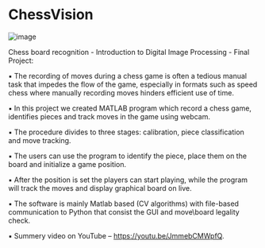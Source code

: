 # ChessVision
![image](https://user-images.githubusercontent.com/54889635/110147847-cff6b700-7de4-11eb-9c56-f23b53037db5.png)

Chess board recognition - Introduction to Digital Image Processing - Final Project:

▪ The recording of moves during a chess game is often a tedious manual task that impedes the flow of the game, especially in formats such as speed chess where manually recording moves hinders efficient use of time.

▪ In this project we created MATLAB program which record a chess game, identifies pieces and track moves in the game using webcam. 

▪ The procedure divides to three stages: calibration, piece classification and move tracking.

▪ The users can use the program to identify the piece, place them on the board and initialize a game position.

▪ After the position is set the players can start playing, while the program will track the moves and display graphical board on live. 

▪	The software is mainly Matlab based (CV algorithms) with file-based communication to Python that consist the GUI and move\board legality check.

▪	Summery video on YouTube – https://youtu.be/JmmebCMWpfQ.

